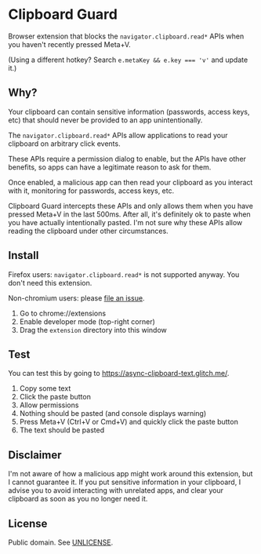 # Clipboard Guard

Browser extension that blocks the `navigator.clipboard.read*` APIs when you
haven't recently pressed Meta+V.

(Using a different hotkey? Search `e.metaKey && e.key === 'v'` and update it.)

## Why?

Your clipboard can contain sensitive information (passwords, access keys, etc)
that should never be provided to an app unintentionally.

The `navigator.clipboard.read*` APIs allow applications to read your clipboard
on arbitrary click events.

These APIs require a permission dialog to enable, but the APIs have other
benefits, so apps can have a legitimate reason to ask for them.

Once enabled, a malicious app can then read your clipboard as you interact with
it, monitoring for passwords, access keys, etc.

Clipboard Guard intercepts these APIs and only allows them when you have pressed
Meta+V in the last 500ms. After all, it's definitely ok to paste when you have
actually intentionally pasted. I'm not sure why these APIs allow reading the
clipboard under other circumstances.

## Install

Firefox users: `navigator.clipboard.read*` is not supported anyway. You don't
need this extension.

Non-chromium users: please
[file an issue](https://github.com/voltrevo/clipboard-guard/issues/new).

1. Go to chrome://extensions
2. Enable developer mode (top-right corner)
3. Drag the `extension` directory into this window

## Test

You can test this by going to https://async-clipboard-text.glitch.me/.

1. Copy some text
2. Click the paste button
3. Allow permissions
4. Nothing should be pasted (and console displays warning)
5. Press Meta+V (Ctrl+V or Cmd+V) and quickly click the paste button
6. The text should be pasted

## Disclaimer

I'm not aware of how a malicious app might work around this extension, but I
cannot guarantee it. If you put sensitive information in your clipboard, I
advise you to avoid interacting with unrelated apps, and clear your clipboard as
soon as you no longer need it.

## License

Public domain. See [UNLICENSE](./UNLICENSE).
